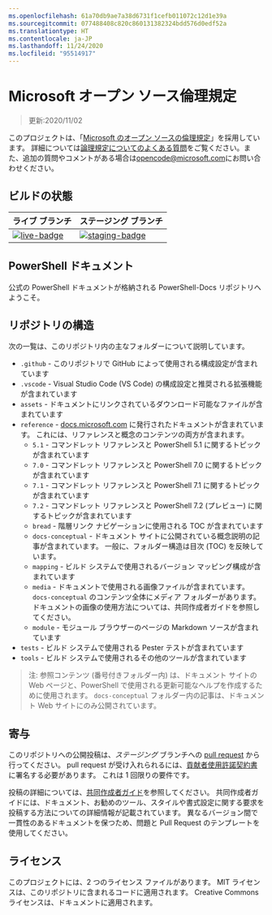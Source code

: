 ```yaml
---
ms.openlocfilehash: 61a70db9ae7a38d6731f1cefb011072c12d1e39a
ms.sourcegitcommit: 077488408c820c860131382324bdd576d0edf52a
ms.translationtype: HT
ms.contentlocale: ja-JP
ms.lasthandoff: 11/24/2020
ms.locfileid: "95514917"
---
```

# <a name="microsoft-open-source-code-of-conduct"></a>Microsoft オープン ソース倫理規定

> 更新:2020/11/02

このプロジェクトは、「[Microsoft のオープン ソースの倫理規定](https://opensource.microsoft.com/codeofconduct/)」を採用しています。 詳細については[論理規定についてのよくある質問](https://opensource.microsoft.com/codeofconduct/faq/)をご覧ください。また、追加の質問やコメントがある場合は[opencode@microsoft.com](mailto:opencode@microsoft.com)にお問い合わせください。

[live-badge]: https://powershell.visualstudio.com/PowerShell-Docs/_apis/build/status/PowerShell-Docs-CI?branchName=live
[staging-badge]: https://powershell.visualstudio.com/PowerShell-Docs/_apis/build/status/PowerShell-Docs-CI?branchName=staging

## <a name="build-status"></a>ビルドの状態

|          ライブ ブランチ          |           ステージング ブランチ            |
| :---------------------------- | :---------------------------------- |
| [![live-badge][]][live-badge] | [![staging-badge][]][staging-badge] |

## <a name="powershell-documentation"></a>PowerShell ドキュメント

公式の PowerShell ドキュメントが格納される PowerShell-Docs リポジトリへようこそ。

## <a name="repository-structure"></a>リポジトリの構造

次の一覧は、このリポジトリ内の主なフォルダーについて説明しています。

- `.github` - このリポジトリで GitHub によって使用される構成設定が含まれています
- `.vscode` - Visual Studio Code (VS Code) の構成設定と推奨される拡張機能が含まれています
- `assets` - ドキュメントにリンクされているダウンロード可能なファイルが含まれています
- `reference` - [docs.microsoft.com]([https://docs.microsoft.com/powershell/scripting/) に発行されたドキュメントが含まれています。 これには、リファレンスと概念のコンテンツの両方が含まれます。
  - `5.1` - コマンドレット リファレンスと PowerShell 5.1 に関するトピックが含まれています
  - `7.0` - コマンドレット リファレンスと PowerShell 7.0 に関するトピックが含まれています
  - `7.1` - コマンドレット リファレンスと PowerShell 7.1 に関するトピックが含まれています
  - `7.2` - コマンドレット リファレンスと PowerShell 7.2 (プレビュー) に関するトピックが含まれています
  - `bread` - 階層リンク ナビゲーションに使用される TOC が含まれています
  - `docs-conceptual` - ドキュメント サイトに公開されている概念説明の記事が含まれています。 一般に、フォルダー構造は目次 (TOC) を反映しています。
  - `mapping` - ビルド システムで使用されるバージョン マッピング構成が含まれています
  - `media` - ドキュメントで使用される画像ファイルが含まれています。 `docs-conceptual` のコンテンツ全体にメディア フォルダーがあります。 ドキュメントの画像の使用方法については、共同作成者ガイドを参照してください。
  - `module` - モジュール ブラウザーのページの Markdown ソースが含まれています
- `tests` - ビルド システムで使用される Pester テストが含まれています
- `tools` - ビルド システムで使用されるその他のツールが含まれています

> 注: 参照コンテンツ (番号付きフォルダー内) は、ドキュメント サイトの Web ページと、PowerShell で使用される更新可能なヘルプを作成するために使用されます。
> `docs-conceptual` フォルダー内の記事は、ドキュメント Web サイトにのみ公開されています。

## <a name="contributing"></a>寄与

このリポジトリへの公開投稿は、_ステージング_ ブランチへの [pull request](https://help.github.com/articles/using-pull-requests/) から行ってください。
pull request が受け入れられるには、[貢献者使用許諾契約書](https://cla.microsoft.com/)に署名する必要があります。 これは 1 回限りの要件です。

投稿の詳細については、[共同作成者ガイド](https://aka.ms/PSDocsContributor)を参照してください。 共同作成者ガイドには、ドキュメント、お勧めのツール、スタイルや書式設定に関する要求を投稿する方法についての詳細情報が記載されています。 異なるバージョン間で一貫性のあるドキュメントを保つため、問題と Pull Request のテンプレートを使用してください。

## <a name="licenses"></a>ライセンス

このプロジェクトには、2 つのライセンス ファイルがあります。 MIT ライセンスは、このリポジトリに含まれるコードに適用されます。 Creative Commons ライセンスは、ドキュメントに適用されます。
